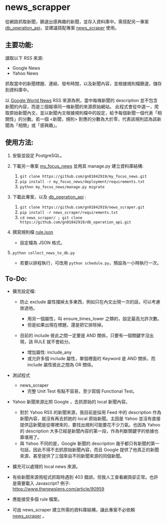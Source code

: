 # news_scrapper
從網路抓取新聞，篩選出感興趣的新聞，並存入資料庫中。需搭配另一專案 [db_operation_api](https://github.com/gn01842919/db_operation_api)，並建議搭配專案 [news_scraper](https://github.com/gn01842919/news_scraper) 使用。


## 主要功能:
讀取以下 RSS 來源:
- Google News
- Yahoo News

抓取當中的新聞標題、連結、發布時間，以及新聞內容，並根據規則檔篩選，儲存到資料庫中。

以 [Google World News](https://news.google.com/news/rss/headlines/section/topic/WORLD?ned=zh-tw_tw&hl=zh-tw&gl=TW) RSS 來源為例，當中每條新聞的 description 並不包含新聞的內容，而是三個報導同一條新聞的來源原始網站。
此程式會從中選一，爬取原始新聞內文，並以新聞內文根據規則檔中的設定，給予每個新聞一個代表「相關性」的分數。若一個 <新聞，規則> 對應的分數為大於零，代表該規則認為該新聞為「相關」或「感興趣」。


## 使用方法:
1. 安裝並設定 PostgreSQL。

2. 下載另一專案 [my_focus_news](https://github.com/gn01842919/my_focus_news) 並用其 manage.py 建立資料庫結構:
    1. `git clone https://github.com/gn01842919/my_focus_news.git`
    2. `pip install -r my_focus_news/deployment/requirements.txt`
    3. `python my_focus_news/manage.py migrate`

3. 下載此專案，以及 [db_operation_api](https://github.com/gn01842919/db_operation_api) :
    1. `git clone https://github.com/gn01842919/news_scraper.git`
    2. `pip install -r news_scraper/requirements.txt`
    3. `cd news_scraper/ ; git clone https://github.com/gn01842919/db_operation_api.git`

4. 撰寫規則檔 [rule.json](./rule.json)
    - 設定檔為 JSON 格式。

5. `python collect_news_to_db.py`
    - 若要以排程執行，可改用 `python schedule.py`，預設為一小時執行一次。


## To-Do:
- 擴充設定檔:
    * 防止 exclude 屬性擋掉太多東西，例如只在內文出現一次的話，可以考慮放過他。
        * 用另一個屬性，叫 ensure_times_lower 之類的，設定最高允許次數。
        * 但是如果出現在標題，還是把它排除掉。

    * 目前的 include 彼此之間一定要是 AND 關係，只要有一個關鍵字沒出現，該 RULE 就不會給分。
        * 增加屬性: include_any
        * 或允許多個 include 屬性，單個裡面的 Keyword 是 AND 關係，而 include 屬性彼此之間為 OR 關係。

- 測試程式
    * news_scraper
        * 完整 Unit Test 有點不容易，至少寫個 Functional Test。

- Yahoo 新聞來源比照 Google ，去抓原始的 local 新聞內容。
    * 對於 Yahoo RSS 的新聞來源，我目前是採用 Feed 中的 description 作為新聞內容，就沒有再去抓她的 local 原始新聞。主因是 Yahoo 並沒有直接提供這新聞是從哪裡來的，要找出規則可能要花不少力氣。也因為 Yahoo 的 description 大多已經是新聞內容的第一段，作為判斷關鍵字的依據也算堪用了。
    * 與 Yahoo 不同的是，Google 新聞的 descripiton 幾乎都只有新聞的第一句話，因此不得不去抓原始新聞內容，而且 Google 提供了他真正的新聞來源，甚至提供了三個來自不同新聞來源的同個新聞。

- 擴充可以處理的 local news 來源。

- 有些新聞來源用程式抓取時遇到 403 錯誤，但我人工查看網頁卻正常。也許是需要載入 Javascript?
  例子: https://www.thenewslens.com/article/90959

- 應能接受多個 rule 檔案。

- 可由 news_scraper 建立所需的資料庫結構，讓此專案不必依賴 [news_scraper](https://github.com/gn01842919/news_scraper) 。
